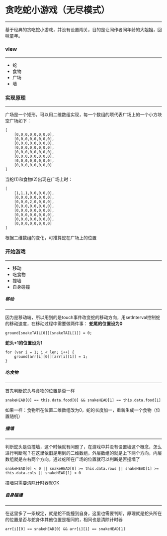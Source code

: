 # 贪吃蛇小游戏（无尽模式）
------

基于经典的贪吃蛇小游戏，并没有设置闯关，目的是让同作者同年龄的大姐姐，回味童年。

### view
------
* 蛇
* 食物
* 广场
* 墙

### 实现原理
------
广场是一个矩形，可以用二维数组实现，每一个数组的项代表广场上的一个小方块
空广场如下：
```
[
	[0,0,0,0,0,0,0,0],
	[0,0,0,0,0,0,0,0],
	[0,0,0,0,0,0,0,0],
	[0,0,0,0,0,0,0,0],
	[0,0,0,0,0,0,0,0],
	[0,0,0,0,0,0,0,0],
	[0,0,0,0,0,0,0,0],
	[0,0,0,0,0,0,0,0]
]
```
当蛇(1)和食物(2)出现在广场上时：
```
[
	[1,1,1,0,0,0,0,0],
	[0,0,0,0,0,0,0,0],
	[0,0,0,2,0,0,0,0],
	[0,0,0,0,0,0,0,0],
	[0,0,0,0,0,0,0,0],
	[0,0,0,0,0,0,0,0],
	[0,0,0,0,0,0,0,0],
	[0,0,0,0,0,0,0,0]
]
````
根据二维数组的变化，可推算蛇在广场上的位置

### 开始游戏
------
* 移动
* 吃食物
* 撞墙
* 自身碰撞

##### 移动
------
因为是移动端，所以用到的是touch事件改变蛇的移动方向，用setInterval控制蛇的移动速度，在移动过程中需要做两件事：
**蛇尾的位置设为0**
```
ground[snakeTAIL[0]][snakeTAIL[1]] = 0;
```
**蛇头+1的位置设为1**
```
for (var i = 1; i < len; i++) {
	ground[arr[i][0]][arr[i][1]] = 1;
}
```

##### 吃食物
------
首先判断蛇头与食物的位置是否一样
```
snakeHEAD[0] == this.data.food[0] && snakeHEAD[1] == this.data.food[1]
```
如果一样：食物所在位置二维数组改为0，蛇的长度加一，重新生成一个食物（位置随机）
##### 撞墙
------
判断蛇头是否撞墙，这个时候就有问题了，在游戏中并没有设置墙这个概念，怎么进行判断呢？在这里依旧是用到的二维数组，外层数组的就是上下两个方向，内层数组就是左右两个方向。通过蛇所在广场的位置就可以判断是否撞墙了
```
snakeHEAD[0] < 0 || snakeHEAD[0] >= this.data.rows || snakeHEAD[1] >= this.data.cols || snakeHEAD[1] < 0
```
撞墙只需要清除计时器就OK
##### 自身碰撞
------
在这里多了一条规定，就是蛇不能撞到自身，这里也需要判断，原理就是蛇头所在的位置是否与蛇身体其他位置是相同的，相同也是清除计时器
```
arr[i][0] == snakeHEAD[0] && arr[i][1] == snakeHEAD[1]
```